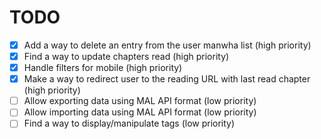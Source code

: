 # TODO

- [x] Add a way to delete an entry from the user manwha list (high priority)
- [x] Find a way to update chapters read (high priority)
- [x] Handle filters for mobile (high priority)
- [x] Make a way to redirect user to the reading URL with last read chapter (high priority)
- [ ] Allow exporting data using MAL API format (low priority)
- [ ] Allow importing data using MAL API format (low priority)
- [ ] Find a way to display/manipulate tags (low priority)
